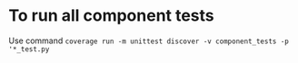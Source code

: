 # To run all component tests

Use command `coverage run -m unittest discover -v component_tests -p '*_test.py`